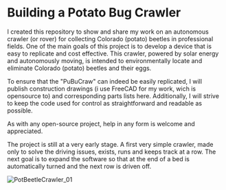 # Building a Potato Bug Crawler 

I created this repository to show and share my work on an autonomous crawler (or rover) for collecting Colorado (potato) beetles in professional fields.
One of the main goals of this project is to develop a device that is easy to replicate and cost effective. This crawler, powered by solar energy and autonomously moving, is intended to environmentally locate and eliminate Colorado (potato) beetles and their eggs.

To ensure that the "PuBuCraw" can indeed be easily replicated, I will publish construction drawings (i use FreeCAD for my work, wich is opensource to) and corresponding parts lists here. Additionally, I will strive to keep the code used for control as straightforward and readable as possible.

As with any open-source project, help in any form is welcome and appreciated.

The project is still at a very early stage. 
A first very simple crawler, made only to solve the driving issues, exists, runs and keeps track at a row. The next goal is to expand the software so that at the end of a bed is automatically turned and the next row is driven off.

![PotBeetleCrawler_01](https://github.com/herbkonik/PoBuCraw/assets/112805193/d422dee4-1788-40ae-8d16-609cc9a32229)

